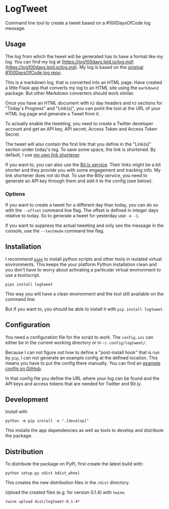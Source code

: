 # LogTweet

Command line tool to create a tweet based on a #100DaysOfCode log message.


## Usage
The log from which the tweet will be generated has to have a format like my log.
You can find my log at [https://log100days.lpld.io/log.md](https://log100days.lpld.io/log.md).
My log is based on the [original #100DaysOfCode log repo](https://github.com/kallaway/100-days-of-code/blob/master/log.md).

This is a markdown log, that is converted into an HTML page.
Have created a little Flask app that converts my log to an HTML site using the `markdown2` package.
But other Markdown converters should work similar.

Once you have an HTML document with `h2` day headers and `h3` sections for "Today's Progress" and "Link(s)", you can point the tool at the URL of your HTML log page and generate a Tweet from it.

To actually enable the tweeting, you need to create a Twitter developer account and get an API key, API secret, Access Token and Access Token Secret.

The tweet will also contain the first link that you define in the "Link(s)" section under today's log.
To save some space, the link is shortened.
By default, I use [my own link shortener](https://s.lpld.io).

If you want to, you can also use the [Bit.ly service](https://bit.ly).
Their links might be a bit shorter and they provide you with some engagement and tracking info.
My link shortener does not do that.
To use the Bitly service, you need to generate an API key through them and add it to the config (see below).


### Options

If you want to create a tweet for a different day than today, you can do so with the `--offset` command line flag.
The offset is defined in integer days relative to today.
So to generate a tweet for yesterday use `-o -1`.

If you want to suppress the actual tweeting and only see the message in the console, use the `--testmode` command line flag.

## Installation
I recommend [`pipx`](https://pipxproject.github.io/pipx/) to install python scripts and other tools in isolated virtual environments. This keeps the your platform Python installation clean and you don't have to worry about activating a particular virtual environment to use a tool/script.

```shell
pipx install logtweet
```

This way you will have a clean environment and the tool still available on the command line.

But if you want to, you should be able to install it with `pip install logtweet`.

## Configuration

You need a configuration file for the script to work.
The `config.ini` can either be in the current working directory or in `~/.config/logtweet/`.

Because I can not figure out how to define a "post-install hook" that is run by `pip`, I can not generate an example config at the defined location.
This means you have to put the config there manually.
You can find an [example config on GitHub](./config.ini.example).

In that config file you define the URL where your log can be found and the API keys and access tokens that are needed for Twitter and Bit.ly.


## Development

Install with
```shell
python -m pip install -e ".[develop]"
```

This installs the app dependencies as well as tools to develop and distribute the package.

## Distribution

To distribute the package on PyPi, first create the latest build with:
```shell
python setup.py sdist bdist_wheel
```

This creates the new distribution files in the `/dist` directory.

Upload the created files (e.g. for version 0.1.4) with `twine`.
```shell
twine upload dist/logtweet-0.1.4*
```

